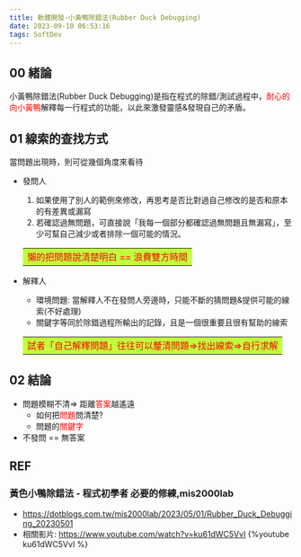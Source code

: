 ```yaml
---
title: 軟體開發-小黃鴨除錯法(Rubber Duck Debugging)
date: 2023-09-10 06:53:16
tags: SoftDev
---
```


## 00 緒論 
小黃鴨除錯法(Rubber Duck Debugging)是指在程式的除錯/測試過程中，<font color=red>耐心的向小黃鴨</font>解釋每一行程式的功能，以此來激發靈感&發現自己的矛盾。

<!--more-->

## 01 線索的查找方式 
當問題出現時，則可從幾個角度來看待

- 發問人
  1. 如果使用了別人的範例來修改，再思考是否比對過自己修改的是否和原本的有差異或漏寫
  2. 若確認過無問題，可直接說「我每一個部分都確認過無問題且無漏寫」，至少可幫自己減少或者排除一個可能的情況。
  <table><tr><td bgcolor=#C0FF3E>
    <font color=red>懶的把問題說清楚明白 == 浪費雙方時間</font>
  </td></tr></table>

- 解釋人
  * 環境問題: 當解釋人不在發問人旁邊時，只能不斷的猜問題&提供可能的線索(不好處理)
  * 關鍵字等同於除錯過程所輸出的記錄，且是一個很重要且很有幫助的線索 
  <table><tr><td bgcolor=#C0FF3E>
    <font color=red>試者「自己解釋問題」往往可以釐清問題=>找出線索=>自行求解</font>
  </td></tr></table>

## 02 結論
- 問題模糊不清=> 距離<font color=red>答案</font>越遙遠
  * 如何把<font color=red>問題</font>問清楚?
  * 問題的<font color=red>關鍵字</font>
- 不發問 == 無答案

## REF
### 黃色小鴨除錯法 - 程式初學者 必要的修練,mis2000lab
- https://dotblogs.com.tw/mis2000lab/2023/05/01/Rubber_Duck_Debugging_20230501
- 相關影片: https://www.youtube.com/watch?v=ku61dWC5VvI
  {%youtube ku61dWC5VvI %}
